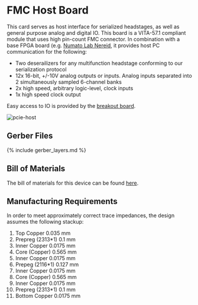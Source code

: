 # FMC Host Board
This card serves as host interface for serialized headstages, as well as
general purpose analog and digital IO. This board is a VITA-57.1 compliant
module that uses high pin-count FMC connector. In combination with a base FPGA
board (e.g. [Numato Lab
Nereid](https://numato.com/product/nereid-kintex-7-pci-express-fpga-development-board),
it provides host PC communication for the following:

- Two deserailizers for any multifunction headstage conforming to our
  serialization protocol
- 12x 16-bit, +/-10V analog outputs or inputs. Analog inputs separated into 2 simultaneously sampled 6-channel banks
- 2x high speed, arbitrary logic-level, clock inputs
- 1x high speed clock output

Easy access to IO is provided by the [breakout
board](../breakout/README.md).

![pcie-host](./img/fmc-host.png)

## Gerber Files
{% include gerber_layers.md %}

## Bill of Materials
The bill of materials for this device can be found
[here](https://docs.google.com/spreadsheets/d/1F-KWcdvH_63iXjZf0cgCfDiFX6XXW3qw6rlR8DZrFpQ/edit#gid=1976092058).

## Manufacturing Requirements
In order to meet approximately correct trace impedances, the design assumes the following stackup:

1. Top Copper 0.035 mm
1. Prepreg (2313*1) 0.1 mm
1. Inner Copper 0.0175 mm
1. Core (Copper) 0.565 mm
1. Inner Copper 0.0175 mm
1. Prepeg (2116*1) 0.127 mm
1. Inner Copper 0.0175 mm
1. Core (Copper) 0.565 mm
1. Inner Copper 0.0175 mm
1. Prepreg (2313*1) 0.1 mm
1. Bottom Copper 0.0175 mm



